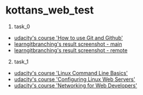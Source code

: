
# kottans_web_test
1. task_0
 * [udacity's course 'How to use Git and Github'](https://github.com/nsmallbug/kottans_web_test/blob/master/task_0/udacity_git.png)
 * [learngitbranching's result screenshot - main](https://github.com/nsmallbug/kottans_web_test/blob/master/task_0/learngitbranching_main.png)
 * [learngitbranching's result screenshot - remote](https://github.com/nsmallbug/kottans_web_test/blob/master/task_0/learngitbranching_remote.png)

2. task_1
 * [udacity's course 'Linux Command Line Basics'](https://github.com/nsmallbug/kottans_web_test/blob/master/task_1/LinuxCommandLineBasics.png)
 * [udacity's course 'Configuring Linux Web Servers'](https://github.com/nsmallbug/kottans_web_test/blob/master/task_1/ConfiguringLinuxWebServers.png)
 * [udacity's course 'Networking for Web Developers'](https://github.com/nsmallbug/kottans_web_test/blob/master/task_1/NetworkingForWebDevelopers.png)



